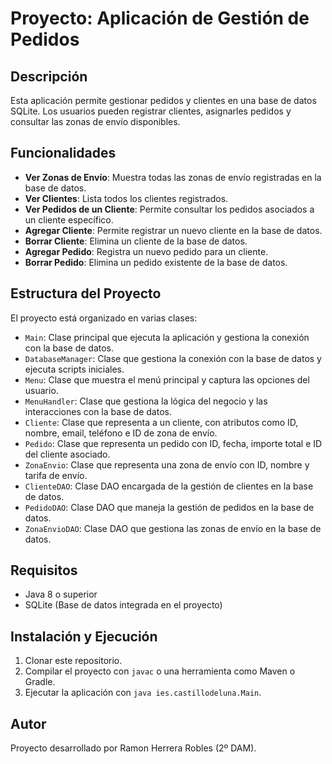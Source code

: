 # Proyecto: Aplicación de Gestión de Pedidos

## Descripción
Esta aplicación permite gestionar pedidos y clientes en una base de datos SQLite. Los usuarios pueden registrar clientes, asignarles pedidos y consultar las zonas de envío disponibles.

## Funcionalidades
- **Ver Zonas de Envío**: Muestra todas las zonas de envío registradas en la base de datos.
- **Ver Clientes**: Lista todos los clientes registrados.
- **Ver Pedidos de un Cliente**: Permite consultar los pedidos asociados a un cliente específico.
- **Agregar Cliente**: Permite registrar un nuevo cliente en la base de datos.
- **Borrar Cliente**: Elimina un cliente de la base de datos.
- **Agregar Pedido**: Registra un nuevo pedido para un cliente.
- **Borrar Pedido**: Elimina un pedido existente de la base de datos.

## Estructura del Proyecto
El proyecto está organizado en varias clases:

- `Main`: Clase principal que ejecuta la aplicación y gestiona la conexión con la base de datos.
- `DatabaseManager`: Clase que gestiona la conexión con la base de datos y ejecuta scripts iniciales.
- `Menu`: Clase que muestra el menú principal y captura las opciones del usuario.
- `MenuHandler`: Clase que gestiona la lógica del negocio y las interacciones con la base de datos.
- `Cliente`: Clase que representa a un cliente, con atributos como ID, nombre, email, teléfono e ID de zona de envío.
- `Pedido`: Clase que representa un pedido con ID, fecha, importe total e ID del cliente asociado.
- `ZonaEnvio`: Clase que representa una zona de envío con ID, nombre y tarifa de envío.
- `ClienteDAO`: Clase DAO encargada de la gestión de clientes en la base de datos.
- `PedidoDAO`: Clase DAO que maneja la gestión de pedidos en la base de datos.
- `ZonaEnvioDAO`: Clase DAO que gestiona las zonas de envío en la base de datos.

## Requisitos
- Java 8 o superior
- SQLite (Base de datos integrada en el proyecto)

## Instalación y Ejecución
1. Clonar este repositorio.
2. Compilar el proyecto con `javac` o una herramienta como Maven o Gradle.
3. Ejecutar la aplicación con `java ies.castillodeluna.Main`.

## Autor
Proyecto desarrollado por Ramon Herrera Robles (2º DAM).

